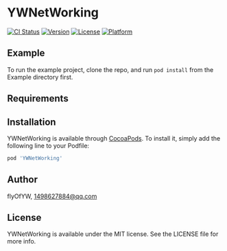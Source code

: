 # YWNetWorking

[![CI Status](https://img.shields.io/travis/flyOfYW/YWNetWorking.svg?style=flat)](https://travis-ci.org/flyOfYW/YWNetWorking)
[![Version](https://img.shields.io/cocoapods/v/YWNetWorking.svg?style=flat)](https://cocoapods.org/pods/YWNetWorking)
[![License](https://img.shields.io/cocoapods/l/YWNetWorking.svg?style=flat)](https://cocoapods.org/pods/YWNetWorking)
[![Platform](https://img.shields.io/cocoapods/p/YWNetWorking.svg?style=flat)](https://cocoapods.org/pods/YWNetWorking)

## Example

To run the example project, clone the repo, and run `pod install` from the Example directory first.

## Requirements

## Installation

YWNetWorking is available through [CocoaPods](https://cocoapods.org). To install
it, simply add the following line to your Podfile:

```ruby
pod 'YWNetWorking'
```

## Author

flyOfYW, 1498627884@qq.com

## License

YWNetWorking is available under the MIT license. See the LICENSE file for more info.
